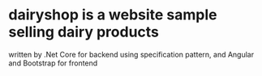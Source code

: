 # dairyshop is a website sample selling dairy products
written by .Net Core for backend using specification pattern, and  Angular and Bootstrap for frontend
